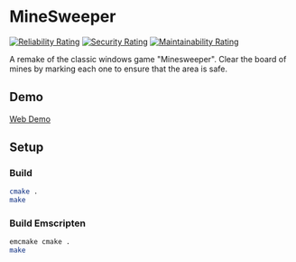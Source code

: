 # MineSweeper

[![Reliability Rating](https://sonarcloud.io/api/project_badges/measure?project=AdsGames_mine-sweeper&metric=reliability_rating)](https://sonarcloud.io/summary/new_code?id=AdsGames_mine-sweeper)
[![Security Rating](https://sonarcloud.io/api/project_badges/measure?project=AdsGames_mine-sweeper&metric=security_rating)](https://sonarcloud.io/summary/new_code?id=AdsGames_mine-sweeper)
[![Maintainability Rating](https://sonarcloud.io/api/project_badges/measure?project=AdsGames_mine-sweeper&metric=sqale_rating)](https://sonarcloud.io/summary/new_code?id=AdsGames_mine-sweeper)

A remake of the classic windows game "Minesweeper". Clear the board of mines by marking each one to ensure that the area is safe.

## Demo

[Web Demo](https://adsgames.github.io/mine-sweeper/)

## Setup

### Build

```bash
cmake .
make
```

### Build Emscripten

```bash
emcmake cmake .
make
```

